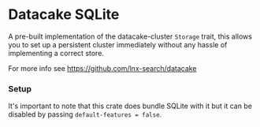 # Datacake SQLite

A pre-built implementation of the datacake-cluster `Storage` trait, this allows you to set up
a persistent cluster immediately without any hassle of implementing a correct store.

For more info see https://github.com/lnx-search/datacake

### Setup
It's important to note that this crate does bundle SQLite with it but it can be disabled by passing
`default-features = false`.